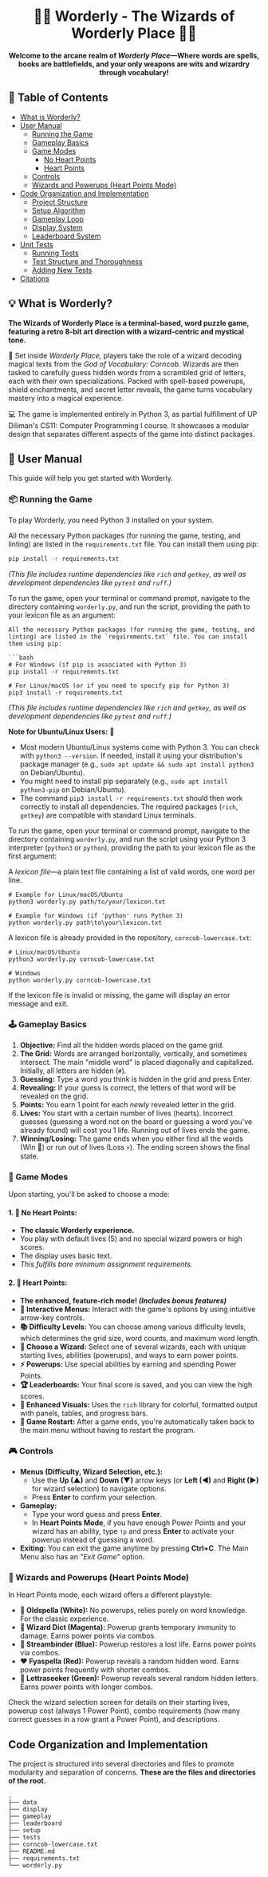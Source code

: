 
<h1 align="center">
🧙✨ Worderly - The Wizards of Worderly Place 📖🔮
</h1>
<p align="center">
<b>Welcome to the arcane realm of <i>Worderly Place</i>—Where words are spells, books are battlefields, and your only weapons are wits and wizardry through vocabulary!</b>
</p>


## 📑 Table of Contents

* [What is Worderly?](#what-is-worderly)
* [User Manual](#user-manual)
    * [Running the Game](#running-the-game)
    * [Gameplay Basics](#gameplay-basics)
    * [Game Modes](#game-modes)
	    * [No Heart Points](#no-heart-points)
	    * [Heart Points](#heart-points)
    * [Controls](#controls)
    * [Wizards and Powerups (Heart Points Mode)](#wizards-and-powerups-heart-points-mode)
* [Code Organization and Implementation](#code-organization-and-implementation)
    * [Project Structure](#project-structure)
    * [Setup Algorithm](#setup-algorithm)
    * [Gameplay Loop](#gameplay-loop)
    * [Display System](#display-system)
    * [Leaderboard System](#leaderboard-system)
* [Unit Tests](#unit-tests)
    * [Running Tests](#running-tests)
    * [Test Structure and Thoroughness](#test-structure-and-thoroughness)
    * [Adding New Tests](#adding-new-tests)
* [Citations](#citations)

## 💡 What is Worderly?
**The Wizards of Worderly Place is a terminal-based, word puzzle game, featuring a retro 8-bit art direction with a wizard-centric and mystical tone.**

💫 Set inside *Worderly Place,* players take the role of a wizard decoding magical texts from the *God of Vocabulary: Corncob*. Wizards are then tasked to carefully guess hidden words from a scrambled grid of letters, each with their own specializations. Packed with spell-based powerups, shield enchantments, and secret letter reveals, the game turns vocabulary mastery into a magical experience.

💻 The game is implemented entirely in Python 3, as partial fulfillment of UP Diliman's CS11: Computer Programming I course. It showcases a modular design that separates different aspects of the game into distinct packages.

## 📕 User Manual

This guide will help you get started with Worderly.

### 📦 Running the Game

To play Worderly, you need Python 3 installed on your system.

All the necessary Python packages (for running the game, testing, and linting) are listed in the `requirements.txt` file. You can install them using pip:

```bash
pip install -r requirements.txt
```

_(This file includes runtime dependencies like `rich` and `getkey`, as well as development dependencies like `pytest` and `ruff`.)_

To run the game, open your terminal or command prompt, navigate to the directory containing `worderly.py`, and run the script, providing the path to your lexicon file as an argument:
```
All the necessary Python packages (for running the game, testing, and linting) are listed in the `requirements.txt` file. You can install them using pip:

```bash
# For Windows (if pip is associated with Python 3)
pip install -r requirements.txt

# For Linux/macOS (or if you need to specify pip for Python 3)
pip3 install -r requirements.txt

```

_(This file includes runtime dependencies like `rich` and `getkey`, as well as development dependencies like `pytest` and `ruff`.)_

**Note for Ubuntu/Linux Users:** 🐧
- Most modern Ubuntu/Linux systems come with Python 3. You can check with `python3 --version`. If needed, install it using your distribution's package manager (e.g., `sudo apt update && sudo apt install python3` on Debian/Ubuntu).
- You might need to install pip separately (e.g., `sudo apt install python3-pip` on Debian/Ubuntu).
-   The command `pip3 install -r requirements.txt` should then work correctly to install all dependencies. The required packages (`rich`, `getkey`) are compatible with standard Linux terminals.


To run the game, open your terminal or command prompt, navigate to the directory containing `worderly.py`, and run the script using your Python 3 interpreter (`python3` or `python`), providing the path to your lexicon file as the first argument:

A *lexicon file*—a plain text file containing a list of valid words, one word per line.
```
# Example for Linux/macOS/Ubuntu
python3 worderly.py path/to/your/lexicon.txt

# Example for Windows (if 'python' runs Python 3)
python worderly.py path\to\your\lexicon.txt
```

A lexicon file is already provided in the repository, `corncob-lowercase.txt`:
```
# Linux/macOS/Ubuntu
python3 worderly.py corncob-lowercase.txt

# Windows
python worderly.py corncob-lowercase.txt
```
If the lexicon file is invalid or missing, the game will display an error message and exit.

### 🕹️ Gameplay Basics

1.  **Objective:** Find all the hidden words placed on the game grid.
2.  **The Grid:** Words are arranged horizontally, vertically, and sometimes intersect. The main "middle word" is placed diagonally and capitalized. Initially, all letters are hidden (`#`).
3.  **Guessing:** Type a word you think is hidden in the grid and press Enter.
4.  **Revealing:** If your guess is correct, the letters of that word will be revealed on the grid.
5.  **Points:** You earn 1 point for each _newly_ revealed letter in the grid.
6.  **Lives:** You start with a certain number of lives (hearts). Incorrect guesses (guessing a word not on the board or guessing a word you've already found) will cost you 1 life. Running out of lives ends the game.
7.  **Winning/Losing:** The game ends when you either find all the words (Win 🎉) or run out of lives (Loss 💀). The ending screen shows the final state.

### 🖤 Game Modes
Upon starting, you'll be asked to choose a mode:

#### 1. **🔴 No Heart Points:** 
- **The classic Worderly experience.**
- You play with default lives (5) and no special wizard powers or high scores.
- The display uses basic text. 
- _This fulfills bare minimum assignment requirements._

#### 2. **💖 Heart Points:** 
- **The enhanced, feature-rich mode! _(Includes bonus features)_**
- **📜 Interactive Menus:** Interact with the game's options by using intuitive arrow-key controls.
- **📚 Difficulty Levels:** You can choose among various difficulty levels, which determines the grid size, word counts, and maximum word length.
-  **🧙 Choose a Wizard:** Select one of several wizards, each with unique starting lives, abilities (powerups), and ways to earn power points.
-   **⚡ Powerups:** Use special abilities by earning and spending Power Points.
-   **🏆 Leaderboards:** Your final score is saved, and you can view the high scores.
-   **🎨 Enhanced Visuals:** Uses the `rich` library for colorful, formatted output with panels, tables, and progress bars.
-  **🔄 Game Restart:** After a game ends, you're automatically taken back to the main menu without having to restart the program.

### 🎮 Controls

-   **Menus (Difficulty, Wizard Selection, etc.):**
    -   Use the **Up (▲)** and **Down (▼)** arrow keys (or **Left (◀)** and **Right (▶)** for wizard selection) to navigate options.
    -   Press **Enter** to confirm your selection.
-   **Gameplay:**
    -   Type your word guess and press **Enter**.
    -   In **Heart Points Mode**, if you have enough Power Points and your wizard has an ability, type `!p` and press **Enter** to activate your powerup instead of guessing a word.
-   **Exiting:** You can exit the game anytime by pressing **Ctrl+C**. The Main Menu also has an *"Exit Game"* option.

### 🧙 Wizards and Powerups (Heart Points Mode)

In Heart Points mode, each wizard offers a different playstyle:

-   **🤍 Oldspella (White):** No powerups, relies purely on word knowledge. For the classic experience.
-   **💜 Wizard Dict (Magenta):** Powerup grants temporary immunity to damage. Earns power points via combos.
-   **💙 Streambinder (Blue):** Powerup restores a lost life. Earns power points via combos.
-   **❤️ Fyaspella (Red):** Powerup reveals a random hidden word. Earns power points frequently with shorter combos.
-   **💚 Lettraseeker (Green):** Powerup reveals several random hidden letters. Earns power points with longer combos.

Check the wizard selection screen for details on their starting lives, powerup cost (always 1 Power Point), combo requirements (how many correct guesses in a row grant a Power Point), and descriptions.


## Code Organization and Implementation

The project is structured into several directories and files to promote modularity and separation of concerns.
**These are the files and directories of the root.**
```
.
├── data
├── display
├── gameplay
├── leaderboard
├── setup
├── tests
├── corncob-lowercase.txt
├── README.md
├── requirements.txt
└── worderly.py
```